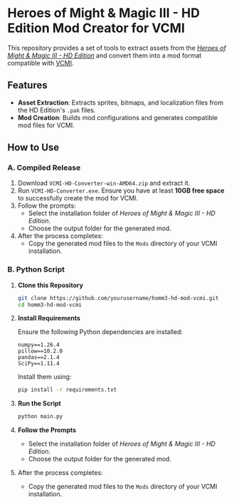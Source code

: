 # Heroes of Might & Magic III - HD Edition Mod Creator for VCMI

This repository provides a set of tools to extract assets from the [*Heroes of Might & Magic III - HD Edition*](https://store.steampowered.com/app/297000/Heroes_of_Might__Magic_III__HD_Edition/) and convert them into a mod format compatible with [VCMI](https://vcmi.eu/).

## Features

- **Asset Extraction**: Extracts sprites, bitmaps, and localization files from the HD Edition's `.pak` files.
- **Mod Creation**: Builds mod configurations and generates compatible mod files for VCMI.

## How to Use

### A. Compiled Release

1. Download `VCMI-HD-Converter-win-AMD64.zip` and extract it.
2. Run `VCMI-HD-Converter.exe`. Ensure you have at least **10GB free space** to successfully create the mod for VCMI.
3. Follow the prompts:
   - Select the installation folder of *Heroes of Might & Magic III - HD Edition*.
   - Choose the output folder for the generated mod.
4. After the process completes:
   - Copy the generated mod files to the `Mods` directory of your VCMI installation.

### B. Python Script

1. **Clone this Repository**

   ```bash
   git clone https://github.com/yourusername/homm3-hd-mod-vcmi.git
   cd homm3-hd-mod-vcmi
   ```

2. **Install Requirements**

   Ensure the following Python dependencies are installed:

   ```plaintext
   numpy==1.26.4
   pillow==10.2.0
   pandas==2.1.4
   SciPy==1.11.4
   ```

   Install them using:

   ```bash
   pip install -r requirements.txt
   ```


3. **Run the Script**

   ```bash
   python main.py
   ```

4. **Follow the Prompts**

   - Select the installation folder of *Heroes of Might & Magic III - HD Edition*.
   - Choose the output folder for the generated mod.

5. After the process completes:
   - Copy the generated mod files to the `Mods` directory of your VCMI installation.
